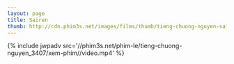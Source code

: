 ```yaml
---
layout: page
title: Sairen
thumb: http://cdn.phim3s.net/images/films/thumb/tieng-chuong-nguyen-sairen-2006.jpg
---
```

{% include jwpadv src='//phim3s.net/phim-le/tieng-chuong-nguyen_3407/xem-phim//video.mp4' %}